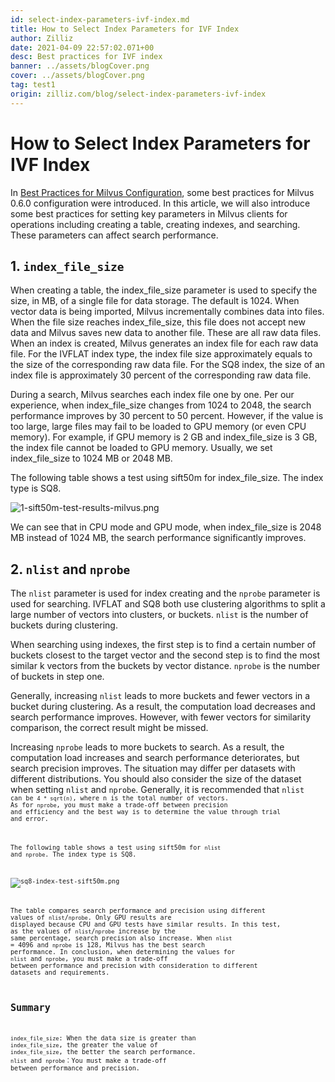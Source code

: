 ```yaml
---
id: select-index-parameters-ivf-index.md
title: How to Select Index Parameters for IVF Index
author: Zilliz
date: 2021-04-09 22:57:02.071+00
desc: Best practices for IVF index
banner: ../assets/blogCover.png
cover: ../assets/blogCover.png
tag: test1
origin: zilliz.com/blog/select-index-parameters-ivf-index
---
```

  
# How to Select Index Parameters for IVF Index
In [Best Practices for Milvus Configuration](https://medium.com/@milvusio/best-practices-for-milvus-configuration-f38f1e922418), some best practices for Milvus 0.6.0 configuration were introduced. In this article, we will also introduce some best practices for setting key parameters in Milvus clients for operations including creating a table, creating indexes, and searching. These parameters can affect search performance.

## 1. <code>index_file_size</code>

When creating a table, the index_file_size parameter is used to specify the size, in MB, of a single file for data storage. The default is 1024. When vector data is being imported, Milvus incrementally combines data into files. When the file size reaches index_file_size, this file does not accept new data and Milvus saves new data to another file. These are all raw data files. When an index is created, Milvus generates an index file for each raw data file. For the IVFLAT index type, the index file size approximately equals to the size of the corresponding raw data file. For the SQ8 index, the size of an index file is approximately 30 percent of the corresponding raw data file.

During a search, Milvus searches each index file one by one. Per our experience, when index_file_size changes from 1024 to 2048, the search performance improves by 30 percent to 50 percent. However, if the value is too large, large files may fail to be loaded to GPU memory (or even CPU memory). For example, if GPU memory is 2 GB and index_file_size is 3 GB, the index file cannot be loaded to GPU memory. Usually, we set index_file_size to 1024 MB or 2048 MB.

The following table shows a test using sift50m for index_file_size. The index type is SQ8.

![1-sift50m-test-results-milvus.png](https://zilliz-cms.s3.us-west-2.amazonaws.com/1_sift50m_test_results_milvus_74f60de4aa.png)

We can see that in CPU mode and GPU mode, when index_file_size is 2048 MB instead of 1024 MB, the search performance significantly improves.

## 2. <code>nlist</code> **and** <code>nprobe</code>

The <code>nlist</code> parameter is used for index creating and the <code>nprobe</code> parameter is used for searching. IVFLAT and SQ8 both use clustering algorithms to split a large number of vectors into clusters, or buckets. <code>nlist</code> is the number of buckets during clustering.

When searching using indexes, the first step is to find a certain number of buckets closest to the target vector and the second step is to find the most similar k vectors from the buckets by vector distance. <code>nprobe</code> is the number of buckets in step one.

Generally, increasing <code>nlist</code> leads to more buckets and fewer vectors in a bucket during clustering. As a result, the computation load decreases and search performance improves. However, with fewer vectors for similarity comparison, the correct result might be missed.

Increasing <code>nprobe</code> leads to more buckets to search. As a result, the computation load increases and search performance deteriorates, but search precision improves. The situation may differ per datasets with different distributions. You should also consider the size of the dataset when setting <code>nlist</code> and <code>nprobe</code>. Generally, it is recommended that <code>nlist<code> can be <code>4 * sqrt(n)</code>, where n is the total number of vectors. As for <code>nprobe</code>, you must make a trade-off between precision and efficiency and the best way is to determine the value through trial and error.

The following table shows a test using sift50m for <code>nlist</code> and <code>nprobe</code>. The index type is SQ8.

![sq8-index-test-sift50m.png](https://zilliz-cms.s3.us-west-2.amazonaws.com/sq8_index_test_sift50m_b5daa9f7b5.png)

The table compares search performance and precision using different values of <code>nlist</code>/<code>nprobe</code>. Only GPU results are displayed because CPU and GPU tests have similar results. In this test, as the values of <code>nlist</code>/<code>nprobe</code> increase by the same percentage, search precision also increase. When <code>nlist</code> = 4096 and <code>nprobe</code> is 128, Milvus has the best search performance. In conclusion, when determining the values for <code>nlist</code> and <code>nprobe</code>, you must make a trade-off between performance and precision with consideration to different datasets and requirements.

## Summary

<code>index_file_size</code>: When the data size is greater than <code>index_file_size</code>, the greater the value of <code>index_file_size</code>, the better the search performance.
<code>nlist</code> and <code>nprobe</code>：You must make a trade-off between performance and precision.

  